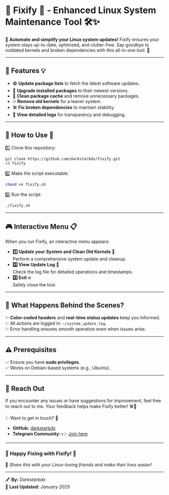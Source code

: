 # 🌟 **Fixify 🔄** - Enhanced Linux System Maintenance Tool 🛠️✨

🚀 **Automate and simplify your Linux system updates!** Fixify ensures your system stays up-to-date, optimized, and clutter-free. Say goodbye to outdated kernels and broken dependencies with this all-in-one tool. 🌟  

---

## 📜 **Features** 💡

- 🟢 **Update package lists** to fetch the latest software updates.  
- 🔄 **Upgrade installed packages** to their newest versions.  
- 🧹 **Clean package cache** and remove unnecessary packages.  
- 🔥 **Remove old kernels** for a leaner system.  
- 🛠️ **Fix broken dependencies** to maintain stability.  
- 📄 **View detailed logs** for transparency and debugging.  

---

## 🚀 **How to Use** 📖

1️⃣ Clone this repository:  
```bash
git clone https://github.com/darkstarbdx/fixify.git
cd fixify
```

2️⃣ Make the script executable:  
```bash
chmod +x fixify.sh
```

3️⃣ Run the script:  
```bash
./fixify.sh
```

---

## 🎮 **Interactive Menu** 📋

When you run Fixify, an interactive menu appears:  
- **1️⃣ Update your System and Clean Old Kernels** 🧹  
   Perform a comprehensive system update and cleanup.  
- **2️⃣ View Update Log** 📄  
   Check the log file for detailed operations and timestamps.  
- **3️⃣ Exit** 🔚  
   Safely close the tool.  

---

## 📝 **What Happens Behind the Scenes?**

✨ **Color-coded headers** and **real-time status updates** keep you informed.  
✨ All actions are logged in: `~/system_update.log`.  
✨ Error handling ensures smooth operation even when issues arise.  

---

## ⚠️ **Prerequisites**  

✅ Ensure you have **sudo privileges**.  
✅ Works on Debian-based systems (e.g., Ubuntu).  

---

## 📧 **Reach Out**  

If you encounter any issues or have suggestions for improvement, feel free to reach out to me. Your feedback helps make Fixify better! 🛠️📩  

✨ Want to get in touch? 🌟  
- **GitHub:** [darkstarbdx](https://github.com/darkstarbdx)  
- **Telegram Community:** 👉 [Join here](https://t.me/+mzZ9IrWgXe9jNWNl)  

---

### 🌟 **Happy Fixing with Fixify!** 🎉  
🔗 _Share this with your Linux-loving friends and make their lives easier!_  

---  

🖋️ **By:** _Darkstarbdx_  
📅 **Last Updated:** _January 2025_
